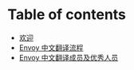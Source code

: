 # Table of contents

* [欢迎](README.md)
* [Envoy 中文翻译流程](envoy-zhong-wen-fan-yi-liu-cheng.md)
* [Envoy 中文翻译成员及优秀人员](excellent-translator.md)


